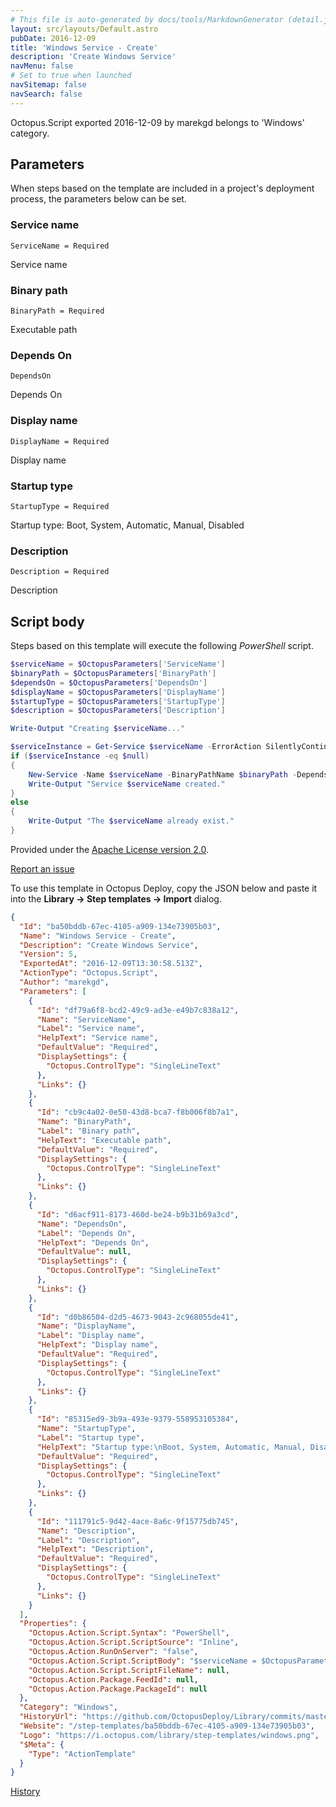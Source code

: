 ```yaml
---
# This file is auto-generated by docs/tools/MarkdownGenerator (detail.js)
layout: src/layouts/Default.astro
pubDate: 2016-12-09
title: 'Windows Service - Create'
description: 'Create Windows Service'
navMenu: false
# Set to true when launched
navSitemap: false
navSearch: false
---
```


Octopus.Script exported 2016-12-09 by marekgd belongs to 'Windows' category.

## Parameters

When steps based on the template are included in a project's deployment process, the parameters below can be set.


<div class="param">

### Service name

`ServiceName = Required`

Service name

</div>
        
<div class="param">

### Binary path

`BinaryPath = Required`

Executable path

</div>
        
<div class="param">

### Depends On

`DependsOn`

Depends On

</div>
        
<div class="param">

### Display name

`DisplayName = Required`

Display name

</div>
        
<div class="param">

### Startup type

`StartupType = Required`

Startup type:
Boot, System, Automatic, Manual, Disabled

</div>
        
<div class="param">

### Description

`Description = Required`

Description

</div>
        

## Script body

Steps based on this template will execute the following *PowerShell* script.

```powershell
$serviceName = $OctopusParameters['ServiceName']
$binaryPath = $OctopusParameters['BinaryPath']
$dependsOn = $OctopusParameters['DependsOn']
$displayName = $OctopusParameters['DisplayName']
$startupType = $OctopusParameters['StartupType']
$description = $OctopusParameters['Description']

Write-Output "Creating $serviceName..."

$serviceInstance = Get-Service $serviceName -ErrorAction SilentlyContinue
if ($serviceInstance -eq $null)
{
    New-Service -Name $serviceName -BinaryPathName $binaryPath -DependsOn $dependsOn -DisplayName $displayName -StartupType $startupType -Description $description
    Write-Output "Service $serviceName created."
}
else
{
    Write-Output "The $serviceName already exist."
}

```

Provided under the [Apache License version 2.0](https://github.com/OctopusDeploy/Library/blob/master/LICENSE.txt).

[Report an issue](https://github.com/OctopusDeploy/Library/issues/new?assignees=&labels=&projects=&template=bug-report.yml&title=Issue%20with%20Windows%20Service%20-%20Create&step-template=Windows%20Service%20-%20Create)

<div class="get-json">

To use this template in Octopus Deploy, copy the JSON below and paste it into the **Library → Step templates → Import** dialog.

```json
{
  "Id": "ba50bddb-67ec-4105-a909-134e73905b03",
  "Name": "Windows Service - Create",
  "Description": "Create Windows Service",
  "Version": 5,
  "ExportedAt": "2016-12-09T13:30:58.513Z",
  "ActionType": "Octopus.Script",
  "Author": "marekgd",
  "Parameters": [
    {
      "Id": "df79a6f8-bcd2-49c9-ad3e-e49b7c838a12",
      "Name": "ServiceName",
      "Label": "Service name",
      "HelpText": "Service name",
      "DefaultValue": "Required",
      "DisplaySettings": {
        "Octopus.ControlType": "SingleLineText"
      },
      "Links": {}
    },
    {
      "Id": "cb9c4a02-0e50-43d8-bca7-f8b006f8b7a1",
      "Name": "BinaryPath",
      "Label": "Binary path",
      "HelpText": "Executable path",
      "DefaultValue": "Required",
      "DisplaySettings": {
        "Octopus.ControlType": "SingleLineText"
      },
      "Links": {}
    },
    {
      "Id": "d6acf911-8173-460d-be24-b9b31b69a3cd",
      "Name": "DependsOn",
      "Label": "Depends On",
      "HelpText": "Depends On",
      "DefaultValue": null,
      "DisplaySettings": {
        "Octopus.ControlType": "SingleLineText"
      },
      "Links": {}
    },
    {
      "Id": "d0b86504-d2d5-4673-9043-2c968055de41",
      "Name": "DisplayName",
      "Label": "Display name",
      "HelpText": "Display name",
      "DefaultValue": "Required",
      "DisplaySettings": {
        "Octopus.ControlType": "SingleLineText"
      },
      "Links": {}
    },
    {
      "Id": "85315ed9-3b9a-493e-9379-558953105384",
      "Name": "StartupType",
      "Label": "Startup type",
      "HelpText": "Startup type:\nBoot, System, Automatic, Manual, Disabled",
      "DefaultValue": "Required",
      "DisplaySettings": {
        "Octopus.ControlType": "SingleLineText"
      },
      "Links": {}
    },
    {
      "Id": "111791c5-9d42-4ace-8a6c-9f15775db745",
      "Name": "Description",
      "Label": "Description",
      "HelpText": "Description",
      "DefaultValue": "Required",
      "DisplaySettings": {
        "Octopus.ControlType": "SingleLineText"
      },
      "Links": {}
    }
  ],
  "Properties": {
    "Octopus.Action.Script.Syntax": "PowerShell",
    "Octopus.Action.Script.ScriptSource": "Inline",
    "Octopus.Action.RunOnServer": "false",
    "Octopus.Action.Script.ScriptBody": "$serviceName = $OctopusParameters['ServiceName']\n$binaryPath = $OctopusParameters['BinaryPath']\n$dependsOn = $OctopusParameters['DependsOn']\n$displayName = $OctopusParameters['DisplayName']\n$startupType = $OctopusParameters['StartupType']\n$description = $OctopusParameters['Description']\n\nWrite-Output \"Creating $serviceName...\"\n\n$serviceInstance = Get-Service $serviceName -ErrorAction SilentlyContinue\nif ($serviceInstance -eq $null)\n{\n    New-Service -Name $serviceName -BinaryPathName $binaryPath -DependsOn $dependsOn -DisplayName $displayName -StartupType $startupType -Description $description\n    Write-Output \"Service $serviceName created.\"\n}\nelse\n{\n    Write-Output \"The $serviceName already exist.\"\n}\n",
    "Octopus.Action.Script.ScriptFileName": null,
    "Octopus.Action.Package.FeedId": null,
    "Octopus.Action.Package.PackageId": null
  },
  "Category": "Windows",
  "HistoryUrl": "https://github.com/OctopusDeploy/Library/commits/master/step-templates//opt/buildagent/work/75443764cd38076d/step-templates/windows-service-create.json",
  "Website": "/step-templates/ba50bddb-67ec-4105-a909-134e73905b03",
  "Logo": "https://i.octopus.com/library/step-templates/windows.png",
  "$Meta": {
    "Type": "ActionTemplate"
  }
}
```

[History](https://github.com/OctopusDeploy/Library/commits/master/step-templates/https://github.com/OctopusDeploy/Library/commits/master/step-templates//opt/buildagent/work/75443764cd38076d/step-templates/windows-service-create.json)

</div>
